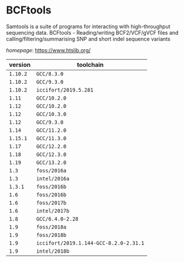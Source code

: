 # BCFtools

Samtools is a suite of programs for interacting with high-throughput sequencing data.  BCFtools - Reading/writing BCF2/VCF/gVCF files and calling/filtering/summarising SNP and short indel sequence  variants

*homepage*: <https://www.htslib.org/>

version | toolchain
--------|----------
``1.10.2`` | ``GCC/8.3.0``
``1.10.2`` | ``GCC/9.3.0``
``1.10.2`` | ``iccifort/2019.5.281``
``1.11`` | ``GCC/10.2.0``
``1.12`` | ``GCC/10.2.0``
``1.12`` | ``GCC/10.3.0``
``1.12`` | ``GCC/9.3.0``
``1.14`` | ``GCC/11.2.0``
``1.15.1`` | ``GCC/11.3.0``
``1.17`` | ``GCC/12.2.0``
``1.18`` | ``GCC/12.3.0``
``1.19`` | ``GCC/13.2.0``
``1.3`` | ``foss/2016a``
``1.3`` | ``intel/2016a``
``1.3.1`` | ``foss/2016b``
``1.6`` | ``foss/2016b``
``1.6`` | ``foss/2017b``
``1.6`` | ``intel/2017b``
``1.8`` | ``GCC/6.4.0-2.28``
``1.9`` | ``foss/2018a``
``1.9`` | ``foss/2018b``
``1.9`` | ``iccifort/2019.1.144-GCC-8.2.0-2.31.1``
``1.9`` | ``intel/2018b``
